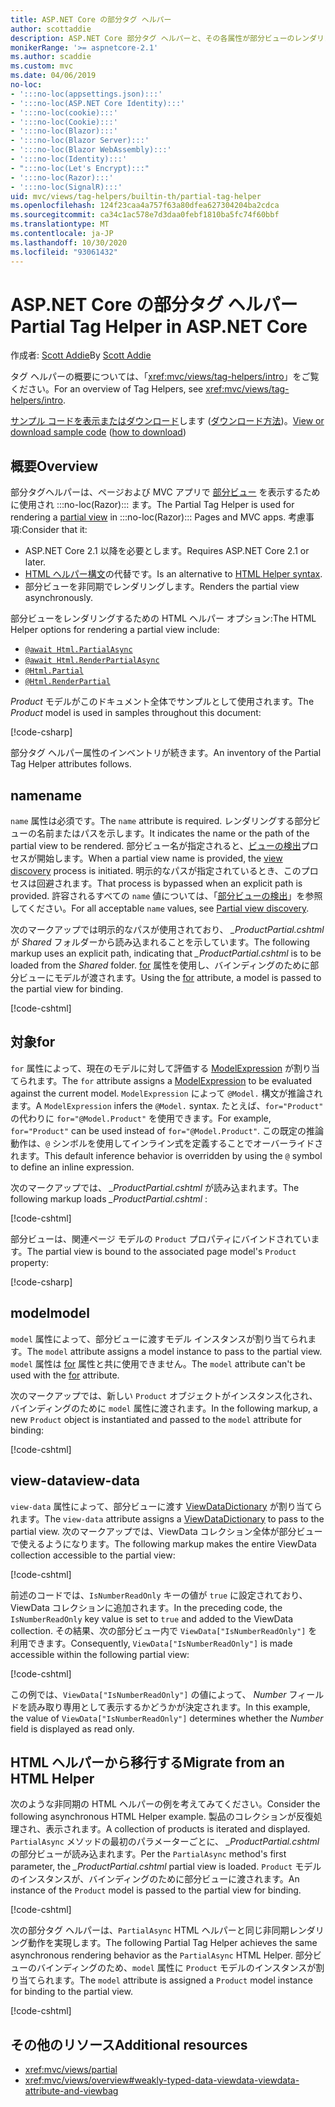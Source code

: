 ```yaml
---
title: ASP.NET Core の部分タグ ヘルパー
author: scottaddie
description: ASP.NET Core 部分タグ ヘルパーと、その各属性が部分ビューのレンダリングにおいて果たす役割について説明します。
monikerRange: '>= aspnetcore-2.1'
ms.author: scaddie
ms.custom: mvc
ms.date: 04/06/2019
no-loc:
- ':::no-loc(appsettings.json):::'
- ':::no-loc(ASP.NET Core Identity):::'
- ':::no-loc(cookie):::'
- ':::no-loc(Cookie):::'
- ':::no-loc(Blazor):::'
- ':::no-loc(Blazor Server):::'
- ':::no-loc(Blazor WebAssembly):::'
- ':::no-loc(Identity):::'
- ":::no-loc(Let's Encrypt):::"
- ':::no-loc(Razor):::'
- ':::no-loc(SignalR):::'
uid: mvc/views/tag-helpers/builtin-th/partial-tag-helper
ms.openlocfilehash: 124f23caa4a757f63a80dfea627304204ba2cdca
ms.sourcegitcommit: ca34c1ac578e7d3daa0febf1810ba5fc74f60bbf
ms.translationtype: MT
ms.contentlocale: ja-JP
ms.lasthandoff: 10/30/2020
ms.locfileid: "93061432"
---
```

# <a name="partial-tag-helper-in-aspnet-core"></a><span data-ttu-id="29a45-103">ASP.NET Core の部分タグ ヘルパー</span><span class="sxs-lookup"><span data-stu-id="29a45-103">Partial Tag Helper in ASP.NET Core</span></span>

<span data-ttu-id="29a45-104">作成者: [Scott Addie](https://github.com/scottaddie)</span><span class="sxs-lookup"><span data-stu-id="29a45-104">By [Scott Addie](https://github.com/scottaddie)</span></span>

<span data-ttu-id="29a45-105">タグ ヘルパーの概要については、「<xref:mvc/views/tag-helpers/intro>」をご覧ください。</span><span class="sxs-lookup"><span data-stu-id="29a45-105">For an overview of Tag Helpers, see <xref:mvc/views/tag-helpers/intro>.</span></span>

<span data-ttu-id="29a45-106">[サンプル コードを表示またはダウンロード](https://github.com/dotnet/AspNetCore.Docs/tree/master/aspnetcore/mvc/views/tag-helpers/built-in/samples)します ([ダウンロード方法](xref:index#how-to-download-a-sample))。</span><span class="sxs-lookup"><span data-stu-id="29a45-106">[View or download sample code](https://github.com/dotnet/AspNetCore.Docs/tree/master/aspnetcore/mvc/views/tag-helpers/built-in/samples) ([how to download](xref:index#how-to-download-a-sample))</span></span>

## <a name="overview"></a><span data-ttu-id="29a45-107">概要</span><span class="sxs-lookup"><span data-stu-id="29a45-107">Overview</span></span>

<span data-ttu-id="29a45-108">部分タグヘルパーは、ページおよび MVC アプリで [部分ビュー](xref:mvc/views/partial) を表示するために使用され :::no-loc(Razor)::: ます。</span><span class="sxs-lookup"><span data-stu-id="29a45-108">The Partial Tag Helper is used for rendering a [partial view](xref:mvc/views/partial) in :::no-loc(Razor)::: Pages and MVC apps.</span></span> <span data-ttu-id="29a45-109">考慮事項:</span><span class="sxs-lookup"><span data-stu-id="29a45-109">Consider that it:</span></span>

* <span data-ttu-id="29a45-110">ASP.NET Core 2.1 以降を必要とします。</span><span class="sxs-lookup"><span data-stu-id="29a45-110">Requires ASP.NET Core 2.1 or later.</span></span>
* <span data-ttu-id="29a45-111">[HTML ヘルパー構文](xref:mvc/views/partial#reference-a-partial-view)の代替です。</span><span class="sxs-lookup"><span data-stu-id="29a45-111">Is an alternative to [HTML Helper syntax](xref:mvc/views/partial#reference-a-partial-view).</span></span>
* <span data-ttu-id="29a45-112">部分ビューを非同期でレンダリングします。</span><span class="sxs-lookup"><span data-stu-id="29a45-112">Renders the partial view asynchronously.</span></span>

<span data-ttu-id="29a45-113">部分ビューをレンダリングするための HTML ヘルパー オプション:</span><span class="sxs-lookup"><span data-stu-id="29a45-113">The HTML Helper options for rendering a partial view include:</span></span>

* [`@await Html.PartialAsync`](/dotnet/api/microsoft.aspnetcore.mvc.rendering.htmlhelperpartialextensions.partialasync)
* [`@await Html.RenderPartialAsync`](/dotnet/api/microsoft.aspnetcore.mvc.rendering.htmlhelperpartialextensions.renderpartialasync)
* [`@Html.Partial`](/dotnet/api/microsoft.aspnetcore.mvc.rendering.htmlhelperpartialextensions.partial)
* [`@Html.RenderPartial`](/dotnet/api/microsoft.aspnetcore.mvc.rendering.htmlhelperpartialextensions.renderpartial)

<span data-ttu-id="29a45-114">*Product* モデルがこのドキュメント全体でサンプルとして使用されます。</span><span class="sxs-lookup"><span data-stu-id="29a45-114">The *Product* model is used in samples throughout this document:</span></span>

[!code-csharp[](samples/TagHelpersBuiltIn/Models/Product.cs)]

<span data-ttu-id="29a45-115">部分タグ ヘルパー属性のインベントリが続きます。</span><span class="sxs-lookup"><span data-stu-id="29a45-115">An inventory of the Partial Tag Helper attributes follows.</span></span>

## <a name="name"></a><span data-ttu-id="29a45-116">name</span><span class="sxs-lookup"><span data-stu-id="29a45-116">name</span></span>

<span data-ttu-id="29a45-117">`name` 属性は必須です。</span><span class="sxs-lookup"><span data-stu-id="29a45-117">The `name` attribute is required.</span></span> <span data-ttu-id="29a45-118">レンダリングする部分ビューの名前またはパスを示します。</span><span class="sxs-lookup"><span data-stu-id="29a45-118">It indicates the name or the path of the partial view to be rendered.</span></span> <span data-ttu-id="29a45-119">部分ビュー名が指定されると、[ビューの検出](xref:mvc/views/overview#view-discovery)プロセスが開始します。</span><span class="sxs-lookup"><span data-stu-id="29a45-119">When a partial view name is provided, the [view discovery](xref:mvc/views/overview#view-discovery) process is initiated.</span></span> <span data-ttu-id="29a45-120">明示的なパスが指定されているとき、このプロセスは回避されます。</span><span class="sxs-lookup"><span data-stu-id="29a45-120">That process is bypassed when an explicit path is provided.</span></span> <span data-ttu-id="29a45-121">許容されるすべての `name` 値については、「[部分ビューの検出](xref:mvc/views/partial#partial-view-discovery)」を参照してください。</span><span class="sxs-lookup"><span data-stu-id="29a45-121">For all acceptable `name` values, see [Partial view discovery](xref:mvc/views/partial#partial-view-discovery).</span></span>

<span data-ttu-id="29a45-122">次のマークアップでは明示的なパスが使用されており、 *_ProductPartial.cshtml* が *Shared* フォルダーから読み込まれることを示しています。</span><span class="sxs-lookup"><span data-stu-id="29a45-122">The following markup uses an explicit path, indicating that *_ProductPartial.cshtml* is to be loaded from the *Shared* folder.</span></span> <span data-ttu-id="29a45-123">[for](#for) 属性を使用し、バインディングのために部分ビューにモデルが渡されます。</span><span class="sxs-lookup"><span data-stu-id="29a45-123">Using the [for](#for) attribute, a model is passed to the partial view for binding.</span></span>

[!code-cshtml[](samples/TagHelpersBuiltIn/Pages/Product.cshtml?name=snippet_Name)]

## <a name="for"></a><span data-ttu-id="29a45-124">対象</span><span class="sxs-lookup"><span data-stu-id="29a45-124">for</span></span>

<span data-ttu-id="29a45-125">`for` 属性によって、現在のモデルに対して評価する [ModelExpression](/dotnet/api/microsoft.aspnetcore.mvc.viewfeatures.modelexpression) が割り当てられます。</span><span class="sxs-lookup"><span data-stu-id="29a45-125">The `for` attribute assigns a [ModelExpression](/dotnet/api/microsoft.aspnetcore.mvc.viewfeatures.modelexpression) to be evaluated against the current model.</span></span> <span data-ttu-id="29a45-126">`ModelExpression` によって `@Model.` 構文が推論されます。</span><span class="sxs-lookup"><span data-stu-id="29a45-126">A `ModelExpression` infers the `@Model.` syntax.</span></span> <span data-ttu-id="29a45-127">たとえば、`for="Product"` の代わりに `for="@Model.Product"` を使用できます。</span><span class="sxs-lookup"><span data-stu-id="29a45-127">For example, `for="Product"` can be used instead of `for="@Model.Product"`.</span></span> <span data-ttu-id="29a45-128">この既定の推論動作は、`@` シンボルを使用してインライン式を定義することでオーバーライドされます。</span><span class="sxs-lookup"><span data-stu-id="29a45-128">This default inference behavior is overridden by using the `@` symbol to define an inline expression.</span></span>

<span data-ttu-id="29a45-129">次のマークアップでは、 *_ProductPartial.cshtml* が読み込まれます。</span><span class="sxs-lookup"><span data-stu-id="29a45-129">The following markup loads *_ProductPartial.cshtml* :</span></span>

[!code-cshtml[](samples/TagHelpersBuiltIn/Pages/Product.cshtml?name=snippet_For)]

<span data-ttu-id="29a45-130">部分ビューは、関連ページ モデルの `Product` プロパティにバインドされています。</span><span class="sxs-lookup"><span data-stu-id="29a45-130">The partial view is bound to the associated page model's `Product` property:</span></span>

[!code-csharp[](samples/TagHelpersBuiltIn/Pages/Product.cshtml.cs?highlight=8)]

## <a name="model"></a><span data-ttu-id="29a45-131">model</span><span class="sxs-lookup"><span data-stu-id="29a45-131">model</span></span>

<span data-ttu-id="29a45-132">`model` 属性によって、部分ビューに渡すモデル インスタンスが割り当てられます。</span><span class="sxs-lookup"><span data-stu-id="29a45-132">The `model` attribute assigns a model instance to pass to the partial view.</span></span> <span data-ttu-id="29a45-133">`model` 属性は [for](#for) 属性と共に使用できません。</span><span class="sxs-lookup"><span data-stu-id="29a45-133">The `model` attribute can't be used with the [for](#for) attribute.</span></span>

<span data-ttu-id="29a45-134">次のマークアップでは、新しい `Product` オブジェクトがインスタンス化され、バインディングのために `model` 属性に渡されます。</span><span class="sxs-lookup"><span data-stu-id="29a45-134">In the following markup, a new `Product` object is instantiated and passed to the `model` attribute for binding:</span></span>

[!code-cshtml[](samples/TagHelpersBuiltIn/Pages/Product.cshtml?name=snippet_Model)]

## <a name="view-data"></a><span data-ttu-id="29a45-135">view-data</span><span class="sxs-lookup"><span data-stu-id="29a45-135">view-data</span></span>

<span data-ttu-id="29a45-136">`view-data` 属性によって、部分ビューに渡す [ViewDataDictionary](/dotnet/api/microsoft.aspnetcore.mvc.viewfeatures.viewdatadictionary) が割り当てられます。</span><span class="sxs-lookup"><span data-stu-id="29a45-136">The `view-data` attribute assigns a [ViewDataDictionary](/dotnet/api/microsoft.aspnetcore.mvc.viewfeatures.viewdatadictionary) to pass to the partial view.</span></span> <span data-ttu-id="29a45-137">次のマークアップでは、ViewData コレクション全体が部分ビューで使えるようになります。</span><span class="sxs-lookup"><span data-stu-id="29a45-137">The following markup makes the entire ViewData collection accessible to the partial view:</span></span>

[!code-cshtml[](samples/TagHelpersBuiltIn/Pages/Product.cshtml?name=snippet_ViewData&highlight=5-)]

<span data-ttu-id="29a45-138">前述のコードでは、`IsNumberReadOnly` キーの値が `true` に設定されており、ViewData コレクションに追加されます。</span><span class="sxs-lookup"><span data-stu-id="29a45-138">In the preceding code, the `IsNumberReadOnly` key value is set to `true` and added to the ViewData collection.</span></span> <span data-ttu-id="29a45-139">その結果、次の部分ビュー内で `ViewData["IsNumberReadOnly"]` を利用できます。</span><span class="sxs-lookup"><span data-stu-id="29a45-139">Consequently, `ViewData["IsNumberReadOnly"]` is made accessible within the following partial view:</span></span>

[!code-cshtml[](samples/TagHelpersBuiltIn/Pages/Shared/_ProductViewDataPartial.cshtml?highlight=5)]

<span data-ttu-id="29a45-140">この例では、`ViewData["IsNumberReadOnly"]` の値によって、 *Number* フィールドを読み取り専用として表示するかどうかが決定されます。</span><span class="sxs-lookup"><span data-stu-id="29a45-140">In this example, the value of `ViewData["IsNumberReadOnly"]` determines whether the *Number* field is displayed as read only.</span></span>

## <a name="migrate-from-an-html-helper"></a><span data-ttu-id="29a45-141">HTML ヘルパーから移行する</span><span class="sxs-lookup"><span data-stu-id="29a45-141">Migrate from an HTML Helper</span></span>

<span data-ttu-id="29a45-142">次のような非同期の HTML ヘルパーの例を考えてみてください。</span><span class="sxs-lookup"><span data-stu-id="29a45-142">Consider the following asynchronous HTML Helper example.</span></span> <span data-ttu-id="29a45-143">製品のコレクションが反復処理され、表示されます。</span><span class="sxs-lookup"><span data-stu-id="29a45-143">A collection of products is iterated and displayed.</span></span> <span data-ttu-id="29a45-144">`PartialAsync` メソッドの最初のパラメーターごとに、 *_ProductPartial.cshtml* の部分ビューが読み込まれます。</span><span class="sxs-lookup"><span data-stu-id="29a45-144">Per the `PartialAsync` method's first parameter, the *_ProductPartial.cshtml* partial view is loaded.</span></span> <span data-ttu-id="29a45-145">`Product` モデルのインスタンスが、バインディングのために部分ビューに渡されます。</span><span class="sxs-lookup"><span data-stu-id="29a45-145">An instance of the `Product` model is passed to the partial view for binding.</span></span>

[!code-cshtml[](samples/TagHelpersBuiltIn/Pages/Products.cshtml?name=snippet_HtmlHelper&highlight=3)]

<span data-ttu-id="29a45-146">次の部分タグ ヘルパーは、`PartialAsync` HTML ヘルパーと同じ非同期レンダリング動作を実現します。</span><span class="sxs-lookup"><span data-stu-id="29a45-146">The following Partial Tag Helper achieves the same asynchronous rendering behavior as the `PartialAsync` HTML Helper.</span></span> <span data-ttu-id="29a45-147">部分ビューのバインディングのため、`model` 属性に `Product` モデルのインスタンスが割り当てられます。</span><span class="sxs-lookup"><span data-stu-id="29a45-147">The `model` attribute is assigned a `Product` model instance for binding to the partial view.</span></span>

[!code-cshtml[](samples/TagHelpersBuiltIn/Pages/Products.cshtml?name=snippet_TagHelper&highlight=3)]

## <a name="additional-resources"></a><span data-ttu-id="29a45-148">その他のリソース</span><span class="sxs-lookup"><span data-stu-id="29a45-148">Additional resources</span></span>

* <xref:mvc/views/partial>
* <xref:mvc/views/overview#weakly-typed-data-viewdata-viewdata-attribute-and-viewbag>
